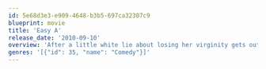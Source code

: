 ```yaml
---
id: 5e68d3e3-e909-4648-b3b5-697ca32307c9
blueprint: movie
title: 'Easy A'
release_date: '2010-09-10'
overview: 'After a little white lie about losing her virginity gets out, a clean cut high school girl sees her life paralleling Hester Prynne''s in "The Scarlet Letter," which she is currently studying in school - until she decides to use the rumor mill to advance her social and financial standing.'
genres: '[{"id": 35, "name": "Comedy"}]'
---
```

